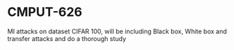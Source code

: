 # CMPUT-626
MI attacks on dataset CIFAR 100, will be including Black box, White box and transfer attacks and do a thorough study
